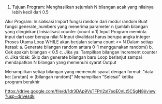 1. Tujuan Program:
Menghasilkan sejumlah N bilangan acak yang nilainya lebih kecil dari 0.5

Alur Program:
Inisialisasi
Import fungsi random dari modul random
Buat fungsi generate_numbers yang menerima parameter n (jumlah bilangan yang diinginkan)
Inisialisasi counter (count = 1)
Input
Program meminta input dari user berupa nilai N
Input divalidasi harus berupa angka integer
Proses Utama
Loop WHILE akan berjalan selama count <= N
Dalam setiap iterasi: a. Generate bilangan random antara 0-1 menggunakan random() b. Cek apakah bilangan < 0.5 c. Jika ya:
Tampilkan bilangan
Increment counter d. Jika tidak:
Skip dan generate bilangan baru
Loop berlanjut sampai mendapatkan N bilangan yang memenuhi syarat
Output

Menampilkan setiap bilangan yang memenuhi syarat dengan format: "data ke: [urutan] => [bilangan random]"
Menampilkan "Selesai" ketika program berakhir

https://drive.google.com/file/d/1dr3DAp9VsTFPrI2xl7eqE0nLt5CSgN8j/view?usp=drivesdk


